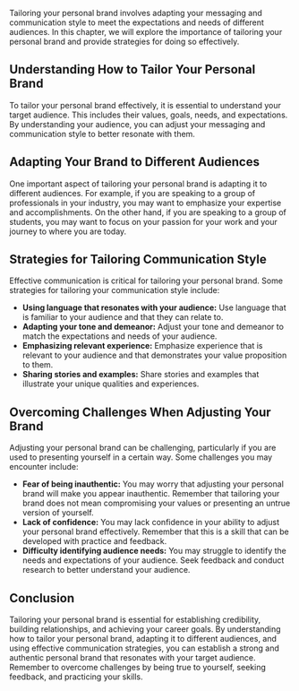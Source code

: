 
Tailoring your personal brand involves adapting your messaging and communication style to meet the expectations and needs of different audiences. In this chapter, we will explore the importance of tailoring your personal brand and provide strategies for doing so effectively.

Understanding How to Tailor Your Personal Brand
-----------------------------------------------

To tailor your personal brand effectively, it is essential to understand your target audience. This includes their values, goals, needs, and expectations. By understanding your audience, you can adjust your messaging and communication style to better resonate with them.

Adapting Your Brand to Different Audiences
------------------------------------------

One important aspect of tailoring your personal brand is adapting it to different audiences. For example, if you are speaking to a group of professionals in your industry, you may want to emphasize your expertise and accomplishments. On the other hand, if you are speaking to a group of students, you may want to focus on your passion for your work and your journey to where you are today.

Strategies for Tailoring Communication Style
--------------------------------------------

Effective communication is critical for tailoring your personal brand. Some strategies for tailoring your communication style include:

* **Using language that resonates with your audience:** Use language that is familiar to your audience and that they can relate to.
* **Adapting your tone and demeanor:** Adjust your tone and demeanor to match the expectations and needs of your audience.
* **Emphasizing relevant experience:** Emphasize experience that is relevant to your audience and that demonstrates your value proposition to them.
* **Sharing stories and examples:** Share stories and examples that illustrate your unique qualities and experiences.

Overcoming Challenges When Adjusting Your Brand
-----------------------------------------------

Adjusting your personal brand can be challenging, particularly if you are used to presenting yourself in a certain way. Some challenges you may encounter include:

* **Fear of being inauthentic:** You may worry that adjusting your personal brand will make you appear inauthentic. Remember that tailoring your brand does not mean compromising your values or presenting an untrue version of yourself.
* **Lack of confidence:** You may lack confidence in your ability to adjust your personal brand effectively. Remember that this is a skill that can be developed with practice and feedback.
* **Difficulty identifying audience needs:** You may struggle to identify the needs and expectations of your audience. Seek feedback and conduct research to better understand your audience.

Conclusion
----------

Tailoring your personal brand is essential for establishing credibility, building relationships, and achieving your career goals. By understanding how to tailor your personal brand, adapting it to different audiences, and using effective communication strategies, you can establish a strong and authentic personal brand that resonates with your target audience. Remember to overcome challenges by being true to yourself, seeking feedback, and practicing your skills.
